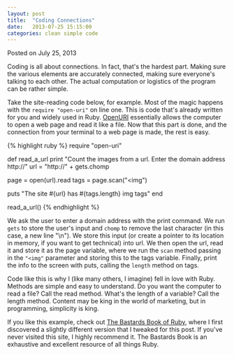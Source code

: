 ```yaml
---
layout: post
title:  "Coding Connections"
date:   2013-07-25 15:15:00
categories: clean simple code
---
```

<div class=”postmetadata”>
  Posted on <span class=”updated”>July 25, 2013</span> 
</div>

Coding is all about connections. In fact, that's the hardest part. Making sure the various elements are accurately connected, making sure everyone's talking to each other. The actual computation or logistics of the program can be rather simple.

Take the site-reading code below, for example. Most of the magic happens with the `require "open-uri"` on line one. This is code that's already written for you and widely used in Ruby. [OpenURI][openURI] essentially allows the computer to open a web page and read it like a file. Now that this part is done, and the connection from your terminal to a web page is made, the rest is easy.

{% highlight ruby %}
require "open-uri"

def read_a_url
  print "Count the images from a url. Enter the domain address http://"
  url = "http://" + gets.chomp

  page = open(url).read
  tags = page.scan("<img")

  puts "The site #{url} has #{tags.length} img tags"
end

read_a_url()
{% endhighlight %}

We ask the user to enter a domain address with the print command. We run `gets` to store the user's input and `chomp` to remove the last character (in this case, a new line "\n"). We store this input (or create a pointer to its location in memory, if you want to get technical) into url. We then open the url, read it and store it as the page variable, where we run the `scan` method passing in the `"<img"` parameter and storing this to the tags variable. Finally, print the info to the screen with puts, calling the `length` method on tags.

Code like this is why I (like many others, I imagine) fell in love with Ruby. Methods are simple and easy to understand. Do you want the computer to read a file? Call the read method. What's the length of a variable? Call the length method. Content may be king in the world of marketing, but in programming, simplicity is king.

If you like this example, check out [The Bastards Book of Ruby][bbRuby], where I first discovered a slightly different version that I tweaked for this post. If you've never visited this site, I highly recommend it. The Bastards Book is an exhaustive and excellent resource of all things Ruby.

[openURI]:    http://www.ruby-doc.org/stdlib-2.0/libdoc/open-uri/rdoc/OpenURI.html
[bbRuby]:     http://ruby.bastardsbook.com/chapters/methods/
